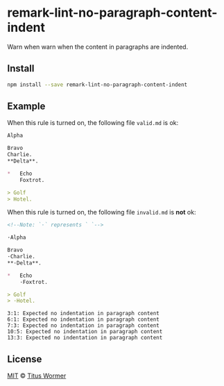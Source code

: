 <!--This file is generated-->

# remark-lint-no-paragraph-content-indent

Warn when warn when the content in paragraphs are indented.

## Install

```sh
npm install --save remark-lint-no-paragraph-content-indent
```

## Example

When this rule is turned on, the following file
`valid.md` is ok:

```markdown
Alpha

Bravo
Charlie.
**Delta**.

*   Echo
    Foxtrot.

> Golf
> Hotel.
```

When this rule is turned on, the following file
`invalid.md` is **not** ok:

```markdown
<!--Note: `·` represents ` `-->

·Alpha

Bravo
·Charlie.
**·Delta**.

*   Echo
    ·Foxtrot.

> Golf
> ·Hotel.
```

```text
3:1: Expected no indentation in paragraph content
6:1: Expected no indentation in paragraph content
7:3: Expected no indentation in paragraph content
10:5: Expected no indentation in paragraph content
13:3: Expected no indentation in paragraph content
```

## License

[MIT](https://github.com/wooorm/remark-lint/blob/master/LICENSE) © [Titus Wormer](http://wooorm.com)
